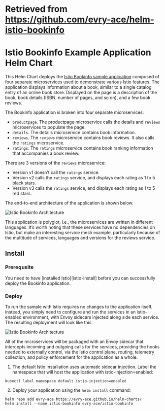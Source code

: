 # Retrieved from https://github.com/evry-ace/helm-istio-bookinfo

# Istio Bookinfo Example Application Helm Chart

This Helm Chart deploys the [Istio Bookinfo sample application][istio-bookinfo]
composed of four separate microservices used to demonstrate various Istio
features. The application displays information about a book, similar to a single
catalog entry of an online book store. Displayed on the page is a description of
the book, book details (ISBN, number of pages, and so on), and a few book
reviews.

[istio-bookinfo]: https://istio.io/docs/examples/bookinfo/

The Bookinfo application is broken into four separate microservices:

* `productpage`. The productpage microservice calls the details and `reviews`
  microservices to populate the page.
* `details`. The details microservice contains book information.
* `reviews`. The `reviews` microservice contains book reviews. It also calls the
  `ratings` microservice.
* `ratings`. The `ratings` microservice contains book ranking information that
  accompanies a book review.

There are 3 versions of the `reviews` microservice:

* Version v1 doesn’t call the `ratings` service.
* Version v2 calls the `ratings` service, and displays each rating as 1 to 5
  black stars.
* Version v3 calls the `ratings` service, and displays each rating as 1 to 5 red
  stars.

The end-to-end architecture of the application is shown below.

![Istio Bookinfo Architecture](https://istio.io/docs/examples/bookinfo/noistio.svg)

This application is polyglot, i.e., the microservices are written in different
languages. It’s worth noting that these services have no dependencies on Istio,
but make an interesting service mesh example, particularly because of the
multitude of services, languages and versions for the reviews service.

## Install

### Prerequsite

You need to have [installed Istio][istio-install] before you can successfully
deploy the Bookinfo application.

### Deploy

To run the sample with Istio requires no changes to the application itself.
Instead, you simply need to configure and run the services in an Istio-enabled
environment, with Envoy sidecars injected along side each service. The resulting
deployment will look like this:

![Istio Bookinfo Architecture](https://istio.io/docs/examples/bookinfo/withistio.svg)

All of the microservices will be packaged with an Envoy sidecar that intercepts
incoming and outgoing calls for the services, providing the hooks needed to
externally control, via the Istio control plane, routing, telemetry collection,
and policy enforcement for the application as a whole.

1. The default Istio installation uses automatic sidecar injection. Label the
   namespace that will host the application with istio-injection=enabled:

```
kubectl label namespace default istio-injection=enabled
```

2. Deploy your application using the `helm install` command:

```
helm repo add evry-ace https://evry-ace.github.io/helm-charts/
helm install --name istio-bookinfo evry-ace/istio-bookinfo
```

